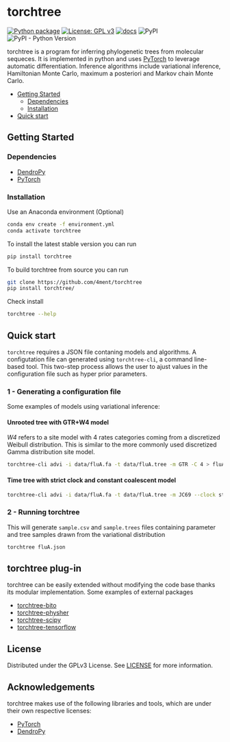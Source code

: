 # torchtree

[![Python package](https://github.com/4ment/torchtree/actions/workflows/python-package.yml/badge.svg)](https://github.com/4ment/torchtree/actions/workflows/python-package.yml)
[![License: GPL v3](https://img.shields.io/badge/License-GPLv3-blue.svg)](https://www.gnu.org/licenses/gpl-3.0)
[![docs](https://github.com/4ment/torchtree/actions/workflows/publish_documentation.yml/badge.svg)](https://github.com/4ment/torchtree/actions/workflows/publish_documentation.yml)
![PyPI](https://img.shields.io/pypi/v/torchtree)
![PyPI - Python Version](https://img.shields.io/pypi/pyversions/torchtree)


torchtree is a program for inferring phylogenetic trees from molecular sequeces. It is implemented in python and uses [PyTorch] to leverage automatic differentiation. Inference algorithms include variational inference, Hamiltonian Monte Carlo, maximum a posteriori and Markov chain Monte Carlo.

- [Getting Started](#getting-started)
  - [Dependencies](#dependencies)
  - [Installation](#installation)
- [Quick start](#quick-start)

## Getting Started

### Dependencies
 - [DendroPy]
 - [PyTorch]

 ### Installation
Use an Anaconda environment (Optional)
```bash
conda env create -f environment.yml
conda activate torchtree
```

To install the latest stable version you can run
```bash
pip install torchtree
```

To build torchtree from source you can run
```bash
git clone https://github.com/4ment/torchtree
pip install torchtree/
```

Check install
```bash
torchtree --help
```

## Quick start
`torchtree` requires a JSON file contaning models and algorithms. A configutation file can generated using `torchtree-cli`, a command line-based tool. This two-step process allows the user to ajust values in the configuration file such as hyper prior parameters.

### 1 - Generating a configuration file
Some examples of models using variational inference:

#### Unrooted tree with GTR+W4 model
*W4* refers to a site model with 4 rates categories coming from a discretized Weibull distribution. This is similar to the more commonly used discretized Gamma distribution site model.

```bash
torchtree-cli advi -i data/fluA.fa -t data/fluA.tree -m GTR -C 4 > fluA.json
```

#### Time tree with strict clock and constant coalescent model
```bash
torchtree-cli advi -i data/fluA.fa -t data/fluA.tree -m JC69 --clock strict --coalescent constant > fluA.json
```

### 2 - Running torchtree
This will generate `sample.csv` and `sample.trees` files containing parameter and tree samples drawn from the variational distribution
```bash
torchtree fluA.json
```

## torchtree plug-in
torchtree can be easily extended without modifying the code base thanks its modular implementation. Some examples of external packages
- [torchtree-bito]
- [torchtree-physher]
- [torchtree-scipy]
- [torchtree-tensorflow]

## License

Distributed under the GPLv3 License. See [LICENSE](LICENSE) for more information.

## Acknowledgements

torchtree makes use of the following libraries and tools, which are under their own respective licenses:

 - [PyTorch]
 - [DendroPy]

[DendroPy]: https://github.com/jeetsukumaran/DendroPy
[PyTorch]: https://pytorch.org
[torchtree-bito]: https://github.com/4ment/torchtree-bito
[torchtree-physher]: https://github.com/4ment/torchtree-physher
[torchtree-scipy]: https://github.com/4ment/torchtree-scipy
[torchtree-tensorflow]: https://github.com/4ment/torchtree-tensorflow